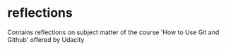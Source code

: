 # reflections
Contains reflections on subject matter of the course 'How to Use Git and Github' offered by Udacity 
